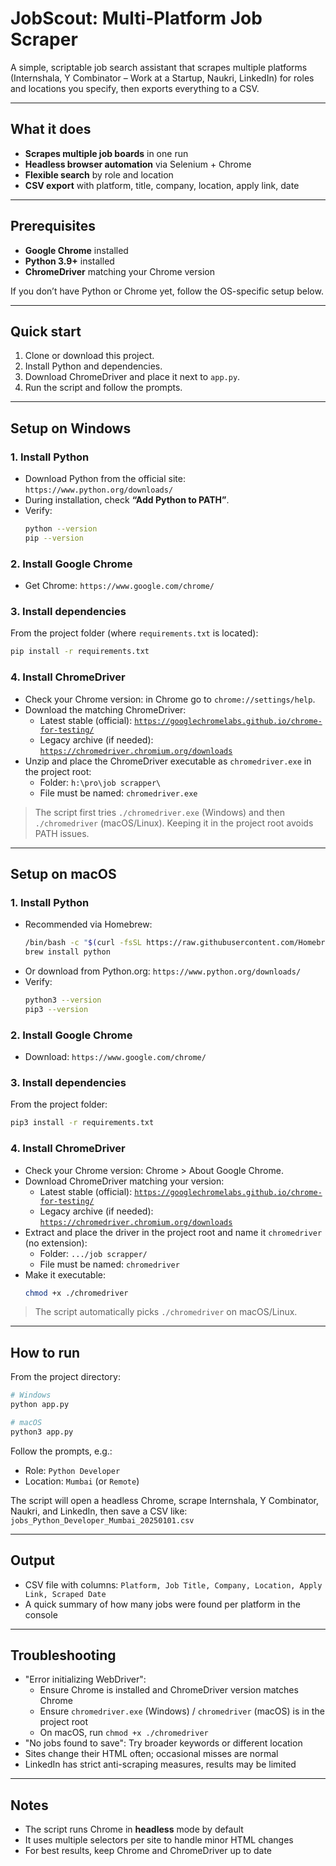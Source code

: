 # JobScout: Multi‑Platform Job Scraper

A simple, scriptable job search assistant that scrapes multiple platforms (Internshala, Y Combinator – Work at a Startup, Naukri, LinkedIn) for roles and locations you specify, then exports everything to a CSV.

---

## What it does
- **Scrapes multiple job boards** in one run
- **Headless browser automation** via Selenium + Chrome
- **Flexible search** by role and location
- **CSV export** with platform, title, company, location, apply link, date

---

## Prerequisites
- **Google Chrome** installed
- **Python 3.9+** installed
- **ChromeDriver** matching your Chrome version

If you don’t have Python or Chrome yet, follow the OS-specific setup below.

---

## Quick start
1) Clone or download this project.
2) Install Python and dependencies.
3) Download ChromeDriver and place it next to `app.py`.
4) Run the script and follow the prompts.

---

## Setup on Windows

### 1. Install Python
- Download Python from the official site: `https://www.python.org/downloads/`
- During installation, check **“Add Python to PATH”**.
- Verify:
  ```bash
  python --version
  pip --version
  ```

### 2. Install Google Chrome
- Get Chrome: `https://www.google.com/chrome/`

### 3. Install dependencies
From the project folder (where `requirements.txt` is located):
```bash
pip install -r requirements.txt
```

### 4. Install ChromeDriver
- Check your Chrome version: in Chrome go to `chrome://settings/help`.
- Download the matching ChromeDriver:
  - Latest stable (official): [`https://googlechromelabs.github.io/chrome-for-testing/`](https://googlechromelabs.github.io/chrome-for-testing/)
  - Legacy archive (if needed): [`https://chromedriver.chromium.org/downloads`](https://chromedriver.chromium.org/downloads)
- Unzip and place the ChromeDriver executable as `chromedriver.exe` in the project root:
  - Folder: `h:\pro\job scrapper\`
  - File must be named: `chromedriver.exe`

> The script first tries `./chromedriver.exe` (Windows) and then `./chromedriver` (macOS/Linux). Keeping it in the project root avoids PATH issues.

---

## Setup on macOS

### 1. Install Python
- Recommended via Homebrew:
  ```bash
  /bin/bash -c "$(curl -fsSL https://raw.githubusercontent.com/Homebrew/install/HEAD/install.sh)"
  brew install python
  ```
- Or download from Python.org: `https://www.python.org/downloads/`
- Verify:
  ```bash
  python3 --version
  pip3 --version
  ```

### 2. Install Google Chrome
- Download: `https://www.google.com/chrome/`

### 3. Install dependencies
From the project folder:
```bash
pip3 install -r requirements.txt
```

### 4. Install ChromeDriver
- Check your Chrome version: Chrome > About Google Chrome.
- Download ChromeDriver matching your version:
  - Latest stable (official): [`https://googlechromelabs.github.io/chrome-for-testing/`](https://googlechromelabs.github.io/chrome-for-testing/)
  - Legacy archive (if needed): [`https://chromedriver.chromium.org/downloads`](https://chromedriver.chromium.org/downloads)
- Extract and place the driver in the project root and name it `chromedriver` (no extension):
  - Folder: `.../job scrapper/`
  - File must be named: `chromedriver`
- Make it executable:
  ```bash
  chmod +x ./chromedriver
  ```

> The script automatically picks `./chromedriver` on macOS/Linux.

---

## How to run
From the project directory:
```bash
# Windows
python app.py

# macOS
python3 app.py
```
Follow the prompts, e.g.:
- Role: `Python Developer`
- Location: `Mumbai` (or `Remote`)

The script will open a headless Chrome, scrape Internshala, Y Combinator, Naukri, and LinkedIn, then save a CSV like:
`jobs_Python_Developer_Mumbai_20250101.csv`

---

## Output
- CSV file with columns: `Platform, Job Title, Company, Location, Apply Link, Scraped Date`
- A quick summary of how many jobs were found per platform in the console

---

## Troubleshooting
- "Error initializing WebDriver":
  - Ensure Chrome is installed and ChromeDriver version matches Chrome
  - Ensure `chromedriver.exe` (Windows) / `chromedriver` (macOS) is in the project root
  - On macOS, run `chmod +x ./chromedriver`
- "No jobs found to save": Try broader keywords or different location
- Sites change their HTML often; occasional misses are normal
- LinkedIn has strict anti-scraping measures, results may be limited

---

## Notes
- The script runs Chrome in **headless** mode by default
- It uses multiple selectors per site to handle minor HTML changes
- For best results, keep Chrome and ChromeDriver up to date
